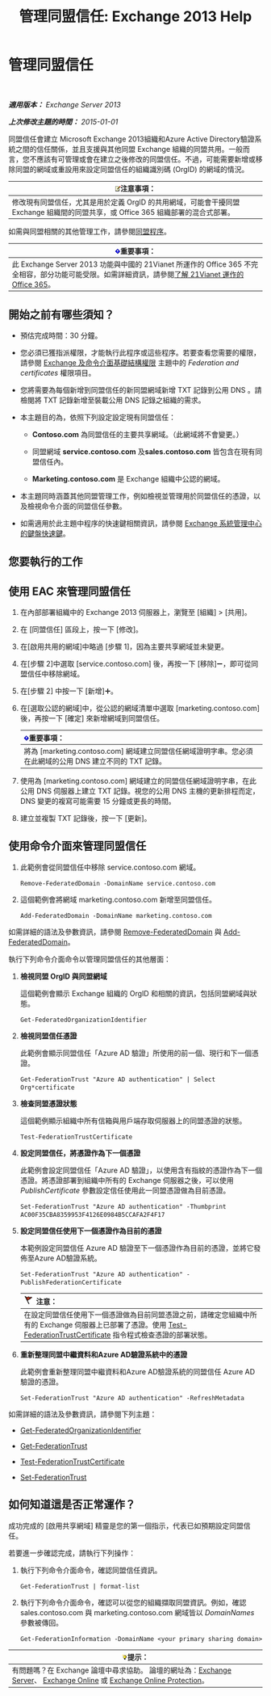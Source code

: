 ﻿---
title: '管理同盟信任: Exchange 2013 Help'
TOCTitle: 管理同盟信任
ms:assetid: 0439839f-2052-4bc9-9d30-aa6e7d51b733
ms:mtpsurl: https://technet.microsoft.com/zh-tw/library/JJ673036(v=EXCHG.150)
ms:contentKeyID: 50472477
ms.date: 05/21/2018
mtps_version: v=EXCHG.150
ms.translationtype: MT
---

# 管理同盟信任

 

_**適用版本：** Exchange Server 2013_

_**上次修改主題的時間：** 2015-01-01_

同盟信任會建立 Microsoft Exchange 2013組織和Azure Active Directory驗證系統之間的信任關係，並且支援與其他同盟 Exchange 組織的同盟共用。一般而言，您不應該有可管理或會在建立之後修改的同盟信任。不過，可能需要新增或移除同盟的網域或重設用來設定同盟信任的組織識別碼 (OrgID) 的網域的情況。

<table>
<thead>
<tr class="header">
<th><img src="images/Bb124558.note(EXCHG.150).gif" title="注意事項" alt="注意事項" />注意事項：</th>
</tr>
</thead>
<tbody>
<tr class="odd">
<td>修改現有同盟信任，尤其是用於定義 OrgID 的共用網域，可能會干擾同盟 Exchange 組織間的同盟共享，或 Office 365 組織部署的混合式部署。</td>
</tr>
</tbody>
</table>


如需與同盟相關的其他管理工作，請參閱[同盟程序](federation-procedures-exchange-2013-help.md)。

<table>
<thead>
<tr class="header">
<th><img src="images/Bb124558.important(EXCHG.150).gif" title="重要事項" alt="重要事項" />重要事項：</th>
</tr>
</thead>
<tbody>
<tr class="odd">
<td>此 Exchange Server 2013 功能與中國的 21Vianet 所運作的 Office 365 不完全相容，部分功能可能受限。如需詳細資訊，請參閱<a href="https://go.microsoft.com/fwlink/?linkid=313640">了解 21Vianet 運作的 Office 365</a>。</td>
</tr>
</tbody>
</table>


## 開始之前有哪些須知？

  - 預估完成時間：30 分鐘。

  - 您必須已獲指派權限，才能執行此程序或這些程序。若要查看您需要的權限，請參閱 [Exchange 及命令介面基礎結構權限](exchange-and-shell-infrastructure-permissions-exchange-2013-help.md) 主題中的 *Federation and certificates* 權限項目。

  - 您將需要為每個新增到同盟信任的新同盟網域新增 TXT 記錄到公用 DNS 。請檢閱將 TXT 記錄新增至裝載公用 DNS 記錄之組織的需求。

  - 本主題目的為，依照下列設定設定現有同盟信任：
    
      - **Contoso.com** 為同盟信任的主要共享網域。（此網域將不會變更。）
    
      - 同盟網域 **service.contoso.com** 及**sales.contoso.com** 皆包含在現有同盟信任內。
    
      - **Marketing.contoso.com** 是 Exchange 組織中公認的網域。

  - 本主題同時涵蓋其他同盟管理工作，例如檢視並管理用於同盟信任的憑證，以及檢視命令介面的同盟信任參數。

  - 如需適用於此主題中程序的快速鍵相關資訊，請參閱 [Exchange 系統管理中心的鍵盤快速鍵](keyboard-shortcuts-in-the-exchange-admin-center-exchange-online-protection-help.md)。

## 您要執行的工作

## 使用 EAC 來管理同盟信任

1.  在內部部署組織中的 Exchange 2013 伺服器上，瀏覽至 \[組織\] \> \[共用\]。

2.  在 \[同盟信任\] 區段上，按一下 \[修改\]。

3.  在\[啟用共用的網域\]中略過 \[步驟 1\]，因為主要共享網域並未變更。

4.  在\[步驟 2\]中選取 \[service.contoso.com\] 後，再按一下 \[移除\]![\[移除\] 圖示](images/JJ657492.479b6ced-8d64-4277-a725-f17fea202b28(EXCHG.150).gif "[移除] 圖示")，即可從同盟信任中移除網域。

5.  在\[步驟 2\] 中按一下 \[新增\]![加入圖示](images/JJ218640.c1e75329-d6d7-4073-a27d-498590bbb558(EXCHG.150).gif "加入圖示")。

6.  在\[選取公認的網域\]中，從公認的網域清單中選取 \[marketing.contoso.com\]後，再按一下 \[確定\] 來新增網域到同盟信任。
    
    <table>
    <thead>
    <tr class="header">
    <th><img src="images/Bb124558.important(EXCHG.150).gif" title="重要事項" alt="重要事項" />重要事項：</th>
    </tr>
    </thead>
    <tbody>
    <tr class="odd">
    <td>將為 [marketing.contoso.com] 網域建立同盟信任網域證明字串。您必須在此網域的公用 DNS 建立不同的 TXT 記錄。</td>
    </tr>
    </tbody>
    </table>


7.  使用為 \[marketing.contoso.com\] 網域建立的同盟信任網域證明字串，在此公用 DNS 伺服器上建立 TXT 記錄。視您的公用 DNS 主機的更新排程而定，DNS 變更的複寫可能需要 15 分鐘或更長的時間。

8.  建立並複製 TXT 記錄後，按一下 \[更新\]。

## 使用命令介面來管理同盟信任

1.  此範例會從同盟信任中移除 service.contoso.com 網域。
    
        Remove-FederatedDomain -DomainName service.contoso.com

2.  這個範例會將網域 marketing.contoso.com 新增至同盟信任。
    
        Add-FederatedDomain -DomainName marketing.contoso.com

如需詳細的語法及參數資訊，請參閱 [Remove-FederatedDomain](https://technet.microsoft.com/zh-tw/library/dd298128\(v=exchg.150\)) 與 [Add-FederatedDomain](https://technet.microsoft.com/zh-tw/library/dd351208\(v=exchg.150\))。

執行下列命令介面命令以管理同盟信任的其他層面：

1.  **檢視同盟 OrgID 與同盟網域**
    
    這個範例會顯示 Exchange 組織的 OrgID 和相關的資訊，包括同盟網域與狀態。
    
        Get-FederatedOrganizationIdentifier

2.  **檢視同盟信任憑證**
    
    此範例會顯示同盟信任「Azure AD 驗證」所使用的前一個、現行和下一個憑證。
    
        Get-FederationTrust "Azure AD authentication" | Select Org*certificate

3.  **檢查同盟憑證狀態**
    
    這個範例顯示組織中所有信箱與用戶端存取伺服器上的同盟憑證的狀態。
    
        Test-FederationTrustCertificate

4.  **設定同盟信任，將憑證作為下一個憑證**
    
    此範例會設定同盟信任「Azure AD 驗證」，以使用含有指紋的憑證作為下一個憑證。將憑證部署到組織中所有的 Exchange 伺服器之後，可以使用 *PublishCertificate* 參數設定信任使用此一同盟憑證做為目前憑證。
    
        Set-FederationTrust "Azure AD authentication" -Thumbprint AC00F35CBA8359953F4126E0984B5CCAFA2F4F17

5.  **設定同盟信任使用下一個憑證作為目前的憑證**
    
    本範例設定同盟信任 Azure AD 驗證至下一個憑證作為目前的憑證，並將它發佈至Azure AD驗證系統。
    
        Set-FederationTrust "Azure AD authentication" -PublishFederationCertificate
    
    <table>
    <thead>
    <tr class="header">
    <th><img src="images/Dd876857.Caution(EXCHG.150).gif" title="注意" alt="注意" />注意：</th>
    </tr>
    </thead>
    <tbody>
    <tr class="odd">
    <td>在設定同盟信任使用下一個憑證做為目前同盟憑證之前，請確定您組織中所有的 Exchange 伺服器上已部署了憑證。使用 <a href="https://technet.microsoft.com/zh-tw/library/dd335228(v=exchg.150)">Test-FederationTrustCertificate</a> 指令程式檢查憑證的部署狀態。</td>
    </tr>
    </tbody>
    </table>


6.  **重新整理同盟中繼資料和Azure AD驗證系統中的憑證**
    
    此範例會重新整理同盟中繼資料和Azure AD驗證系統的同盟信任 Azure AD 驗證的憑證。
    
        Set-FederationTrust "Azure AD authentication" -RefreshMetadata

如需詳細的語法及參數資訊，請參閱下列主題：

  - [Get-FederatedOrganizationIdentifier](https://technet.microsoft.com/zh-tw/library/dd298149\(v=exchg.150\))

  - [Get-FederationTrust](https://technet.microsoft.com/zh-tw/library/dd351262\(v=exchg.150\))

  - [Test-FederationTrustCertificate](https://technet.microsoft.com/zh-tw/library/dd335228\(v=exchg.150\))

  - [Set-FederationTrust](https://technet.microsoft.com/zh-tw/library/dd298034\(v=exchg.150\))

## 如何知道這是否正常運作？

成功完成的 \[啟用共享網域\] 精靈是您的第一個指示，代表已如預期設定同盟信任。

若要進一步確認完成，請執行下列操作：

1.  執行下列命令介面命令，確認同盟信任資訊。
    
        Get-FederationTrust | format-list

2.  執行下列命令介面命令，確認可以從您的組織擷取同盟資訊。例如，確認 sales.contoso.com 與 marketing.contoso.com 網域皆以 *DomainNames* 參數被傳回。
    
        Get-FederationInformation -DomainName <your primary sharing domain>

<table>
<thead>
<tr class="header">
<th><img src="images/Bb124558.tip(EXCHG.150).gif" title="提示" alt="提示" />提示：</th>
</tr>
</thead>
<tbody>
<tr class="odd">
<td>有問題嗎？在 Exchange 論壇中尋求協助。 論壇的網址為：<a href="https://go.microsoft.com/fwlink/p/?linkid=60612">Exchange Server</a>、 <a href="https://go.microsoft.com/fwlink/p/?linkid=267542">Exchange Online</a> 或 <a href="https://go.microsoft.com/fwlink/p/?linkid=285351">Exchange Online Protection</a>。</td>
</tr>
</tbody>
</table>

